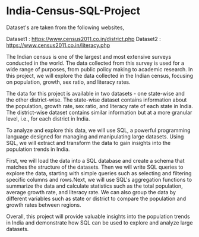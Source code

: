 # India-Census-SQL-Project

Dataset's are taken from the following websites,

Dataset1 : https://www.census2011.co.in/district.php
Dataset2 : https://www.census2011.co.in/literacy.php

The Indian census is one of the largest and most extensive surveys conducted in the world. The data collected from this survey is used for a wide range of purposes, from public policy making to academic research. In this project, we will explore the data collected in the Indian census, focusing on population, growth, sex ratio, and literacy rates.

The data for this project is available in two datasets - one state-wise and the other district-wise. The state-wise dataset contains information about the population, growth rate, sex ratio, and literacy rate of each state in India. The district-wise dataset contains similar information but at a more granular level, i.e., for each district in India.

To analyze and explore this data, we will use SQL, a powerful programming language designed for managing and manipulating large datasets. Using SQL, we will extract and transform the data to gain insights into the population trends in India.

First, we will load the data into a SQL database and create a schema that matches the structure of the datasets. Then we will write SQL queries to explore the data, starting with simple queries such as selecting and filtering specific columns and rows.Next, we will use SQL's aggregation functions to summarize the data and calculate statistics such as the total population, average growth rate, and literacy rate. We can also group the data by different variables such as state or district to compare the population and growth rates between regions.

Overall, this project will provide valuable insights into the population trends in India and demonstrate how SQL can be used to explore and analyze large datasets.
